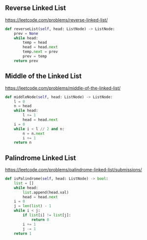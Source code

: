 ## Reverse Linked List
https://leetcode.com/problems/reverse-linked-list/
```python
def reverseList(self, head: ListNode) -> ListNode:
    prev = None
    while head:
        temp = head
        head = head.next
        temp.next = prev
        prev = temp
    return prev
```
## Middle of the Linked List
https://leetcode.com/problems/middle-of-the-linked-list/
```python
def middleNode(self, head: ListNode) -> ListNode:
    l = 0
    n = head
    while head:
        l += 1
        head = head.next     
    i = 0
    while i < l // 2 and n:
        n = n.next
        i += 1
    return n
```
## Palindrome Linked List
https://leetcode.com/problems/palindrome-linked-list/submissions/
```python
def isPalindrome(self, head: ListNode) -> bool:
    list = []
    while head:
        list.append(head.val)
        head = head.next
    i = 0
    j = len(list) - 1
    while i < j:
        if list[i] != list[j]:
            return 0
        i += 1
        j -= 1
    return 1
```
